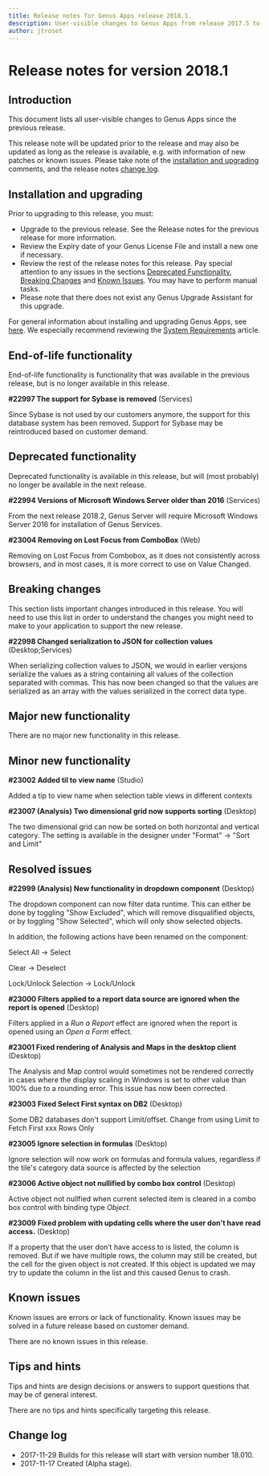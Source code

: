 ```yaml
---
title: Release notes for Genus Apps release 2018.1.
description: User-visible changes to Genus Apps from release 2017.5 to 2018.1.
author: jtroset
---
```

# Release notes for version 2018.1

## Introduction

This document lists all user-visible changes to Genus Apps since the previous release.
 
This release note will be updated prior to the release and may also be updated as long as the release is available, e.g. with information of new patches or known issues. Please take note of the [installation and upgrading](#installation-and-upgrading) comments, and the release notes [change log](#change-log).

## Installation and upgrading
 
Prior to upgrading to this release, you must:
* Upgrade to the previous release. See the Release notes for the previous release for more information.
* Review the Expiry date of your Genus License File and install a new one if necessary.
* Review the rest of the release notes for this release. Pay special attention to any issues in the sections [Deprecated Functionality](#deprecated-functionality), [Breaking Changes](#breaking-changes) and [Known Issues](#known-issues). You may have to perform manual tasks.
* Please note that there does not exist any Genus Upgrade Assistant for this upgrade.
 
For general information about installing and upgrading Genus Apps, see [here](../installation-and-configuration/index.md). We especially recommend reviewing the [System Requirements](../installation-and-configuration/system-requirements.md) article.
<!--rntype01-start INSTALLATION / UPGRADE. DO NOT CHANGE THESE TAGS. ANY CHANGES BELOW WILL BE OVERWRITTEN.-->

<!--rntype01-end   INSTALLATION / UPGRADE. DO NOT CHANGE THESE TAGS. ANY CHANGES ABOVE WILL BE OVERWRITTEN.-->
<!-- release note type 2 is missing. That's ok.-->

## End-of-life functionality

End-of-life functionality is functionality that was available in the previous release, but is no longer available in this release.
<!--rntype03-start END-OF-LIFE. DO NOT CHANGE THESE TAGS. ANY CHANGES BELOW WILL BE OVERWRITTEN.-->
<!--ID 97dcb628-3db3-44ea-b25e-d7232ec68943 -->
**#22997 The support for Sybase is removed** (Services)

Since Sybase is not used by our customers anymore, the support for this database system has been removed. Support for Sybase may be reintroduced based on customer demand.

<!--rntype03-end   END-OF-LIFE. DO NOT CHANGE THESE TAGS. ANY CHANGES ABOVE WILL BE OVERWRITTEN.-->
## Deprecated functionality

Deprecated functionality is available in this release, but will (most probably) no longer be available in the next release.
<!--rntype04-start DEPRECATED. DO NOT CHANGE THESE TAGS. ANY CHANGES BELOW WILL BE OVERWRITTEN.-->
<!--ID b3c72df2-cb9d-4fe9-a30f-b56b82aaab69 -->
**#22994 Versions of Microsoft Windows Server older than 2016** (Services)

From the next release 2018.2, Genus Server will require Microsoft Windows Server 2016 for installation of Genus Services.

<!--ID a12a57fd-0fdd-4d29-9edf-1f7c18988de6 -->
**#23004 Removing on Lost Focus from ComboBox** (Web)

Removing on Lost Focus from Combobox, as it does not consistently across browsers, and in most cases, it is more correct to use on Value Changed.

<!--rntype04-end   DEPRECATED. DO NOT CHANGE THESE TAGS. ANY CHANGES ABOVE WILL BE OVERWRITTEN.-->
## Breaking changes

This section lists important changes introduced in this release. You will need to use this list in order to understand the changes you might need to make to your application to support the new release.
<!--rntype05-start BREAKING. DO NOT CHANGE THESE TAGS. ANY CHANGES BELOW WILL BE OVERWRITTEN.-->
<!--ID c983fc7e-70ab-4206-9346-024282be871f -->
**#22998 Changed serialization to JSON for collection values** (Desktop;Services)

When serializing collection values to JSON, we would in earlier versjons serialize the values as a string containing all values of the collection separated with commas.
This has now been changed so that the values are serialized as an array with the values serialized in the correct data type.

<!--rntype05-end   BREAKING. DO NOT CHANGE THESE TAGS. ANY CHANGES ABOVE WILL BE OVERWRITTEN.-->
## Major new functionality
<!--rntype06-start MAJOR. DO NOT CHANGE THESE TAGS. ANY CHANGES BELOW WILL BE OVERWRITTEN.-->
There are no major new functionality in this release.
<!--rntype06-end   MAJOR. DO NOT CHANGE THESE TAGS. ANY CHANGES ABOVE WILL BE OVERWRITTEN.-->
## Minor new functionality
<!--rntype07-start MINOR. DO NOT CHANGE THESE TAGS. ANY CHANGES BELOW WILL BE OVERWRITTEN.-->
<!--ID 1b2327c9-d594-4763-920c-70720283052d -->
**#23002 Added til to view name** (Studio)

Added a tip to view name when selection table views in different contexts

<!--ID 85793531-a348-4549-8c3c-ba2a47fc2123 -->
**#23007 (Analysis) Two dimensional grid now supports sorting** (Desktop)

The two dimensional grid can now be sorted on both horizontal and vertical category. The setting is available in the designer under "Format" -> "Sort and Limit"

<!--rntype07-end   MINOR. DO NOT CHANGE THESE TAGS. ANY CHANGES ABOVE WILL BE OVERWRITTEN.-->
## Resolved issues
<!--rntype08-start RESOLVED ISSUES. DO NOT CHANGE THESE TAGS. ANY CHANGES BELOW WILL BE OVERWRITTEN.-->
<!--ID e9c3af7e-32ef-4332-9b38-d09ef01899b4 -->
**#22999 (Analysis) New functionality  in dropdown component** (Desktop)

The dropdown component can now filter data runtime.   This can either be done by toggling "Show Excluded", which will remove disqualified objects, or by toggling "Show Selected", which will only show selected objects.

In addition, the following actions have been renamed on the component: 

Select All -> Select

Clear -> Deselect

Lock/Unlock Selection -> Lock/Unlock

<!--ID f1ad1763-ff5a-4401-b21a-0c485d434199 -->
**#23000 Filters applied to a report data source are ignored when the report is opened** (Desktop)

Filters applied in a *Run a Report* effect are ignored when the report is opened using an *Open a Form* effect.

<!--ID e49501ce-7bdb-488b-95c9-d5aec4fed08d -->
**#23001 Fixed rendering of Analysis and Maps in the desktop client** (Desktop)

The Analysis and Map control would sometimes not be rendered correctly in cases where the display scaling in Windows is set to other value than 100% due to a rounding error. This issue has now been corrected.

<!--ID 3533f01e-7eeb-49ad-a3a7-a7e11416b00f -->
**#23003 Fixed Select First syntax on DB2** (Desktop)

Some DB2 databases don't support Limit/offset. Change from using Limit to Fetch First xxx Rows Only

<!--ID a7a64fda-8a2c-40ce-b136-a38627bf29c8 -->
**#23005 Ignore selection in formulas** (Desktop)

Ignore selection will now work on formulas and formula values, regardless if the tile's category data source is affected by the selection

<!--ID db9bee1e-37d3-4fd2-a296-d0bc81cd4f5e -->
**#23006 Active object not nullified by combo box control** (Desktop)

Active object not nullfied when current selected item is cleared in a combo box control with binding type *Object*.

<!--ID d70f0f2d-3f55-44ac-acd1-a76152d6e366 -->
**#23009 Fixed problem with updating cells where the user don't have read access.** (Desktop)

If a property that the user don’t have access to is listed, the column is removed. But if we have multiple rows, the column may still be created, but the cell for the given object is not created. If this object is updated we may try to update the column in the list and this caused Genus to crash.

<!--rntype08-end   RESOLVED ISSUES. DO NOT CHANGE THESE TAGS. ANY CHANGES ABOVE WILL BE OVERWRITTEN.-->
## Known issues

Known issues are errors or lack of functionality. Known issues may be solved in a future release based on customer demand.
<!--rntype09-start KNOWN ISSUES. DO NOT CHANGE THESE TAGS. ANY CHANGES BELOW WILL BE OVERWRITTEN.-->
There are no known issues in this release.
<!--rntype09-end   KNOWN ISSUES. DO NOT CHANGE THESE TAGS. ANY CHANGES ABOVE WILL BE OVERWRITTEN.-->
## Tips and hints

Tips and hints are design decisions or answers to support questions that may be of general interest.
 
There are no tips and hints specifically targeting this release.

## Change log
* 2017-11-29 Builds for this release will start with version number 18.010.
* 2017-11-17 Created (Alpha stage).
<!--changelog CHANGELOG. DO NOT CHANGE THIS TAG. ANY CHANGES BELOW WILL BE DELETED.-->
